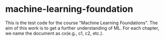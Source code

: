 # machine-learning-foundation
This is the test code for the course "Machine Learning Foundations".
The aim of this work is to get a further understanding of ML.
For each chapter, we name the document as cx(e.g., c1, c2, etc.).
